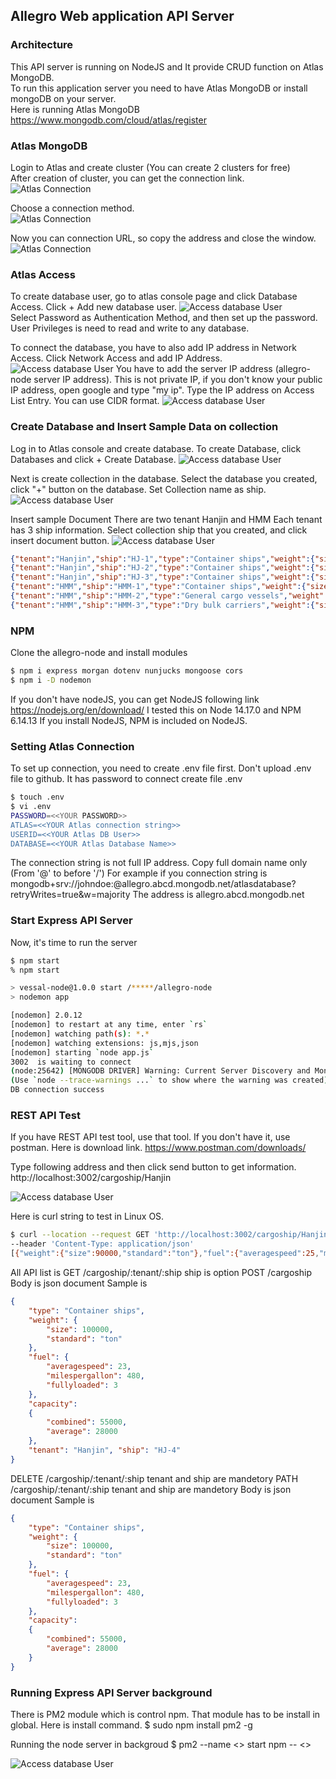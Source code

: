 ## Allegro Web application API Server

### Architecture
This API server is running on NodeJS and It provide CRUD function on Atlas MongoDB.   
To run this application server you need to have Atlas MongoDB or install mongoDB on your server.   
Here is running Atlas MongoDB   
https://www.mongodb.com/cloud/atlas/register



### Atlas MongoDB
Login to Atlas and create cluster (You can create 2 clusters for free)   
After creation of cluster, you can get the connection link.   
![Atlas Connection](/images/image3.png)   

Choose a connection method.   
![Atlas Connection](/images/image4.png)   

Now you can connection URL, so copy the address and close the window.   
![Atlas Connection](/images/image5.png)   

### Atlas Access
To create database user, go to atlas console page and click Database Access.
Click + Add new database user.
![Access database User](/images/image6.png)   
Select Password as Authentication Method, and then set up the password.
User Privileges is need to read and write to any database.

To connect the database, you have to also add IP address in Network Access.
Click Network Access and add IP Address.
![Access database User](/images/image7.png) 
You have to add the server IP address (allegro-node server IP address).
This is not private IP, if you don't know your public IP address, open google and type "my ip".
Type the IP address on Access List Entry. You can use CIDR format.
![Access database User](/images/image8.png) 


### Create Database and Insert Sample Data on collection
Log in to Atlas console and create database.
To create Database, click Databases and click + Create Database.
![Access database User](/images/image9.png) 

Next is create collection in the database.
Select the database you created, click "+" button on the database.
Set Collection name as ship.
![Access database User](/images/image10.png) 

Insert sample Document
There are two tenant Hanjin and HMM
Each tenant has 3 ship information.
Select collection ship that you created, and click insert document button.
![Access database User](/images/image11.png) 

```JSON
{"tenant":"Hanjin","ship":"HJ-1","type":"Container ships","weight":{"size": 90000,"standard":"ton"},"fuel":{"averagespeed":25,"milespergallon":560,"fullyloaded":4},"capacity":{"average":22000}}
{"tenant":"Hanjin","ship":"HJ-2","type":"Container ships","weight":{"size":100000,"standard":"ton"},"fuel":{"averagespeed":23,"milespergallon":480,"fullyloaded":3},"capacity":{"combined":55000,"average":28000}}
{"tenant":"Hanjin","ship":"HJ-3","type":"Container ships","weight":{"size":150000,"standard":"ton"},"fuel":{"averagespeed":18,"milespergallon":350,"fullyloaded":2.5},"capacity":{"combined":85000,"average":48000}}
{"tenant":"HMM","ship":"HMM-1","type":"Container ships","weight":{"size":100000,"standard":"ton"},"fuel":{"averagespeed":20,"milespergallon":576,"fullyloaded":4.5}}
{"tenant":"HMM","ship":"HMM-2","type":"General cargo vessels","weight":{"size":50000,"standard":"ton"},"fuel":{"averagespeed":25,"milespergallon":750,"fullyloaded":6.5}}
{"tenant":"HMM","ship":"HMM-3","type":"Dry bulk carriers","weight":{"size":80000,"standard":"ton"},"fuel":{"averagespeed":30,"milespergallon":830,"fullyloaded":7}}
```

### NPM 
Clone the allegro-node and install modules
``` bash
$ npm i express morgan dotenv nunjucks mongoose cors
$ npm i -D nodemon
```
If you don't have nodeJS, you can get NodeJS following link
https://nodejs.org/en/download/
I tested this on Node 14.17.0 and NPM 6.14.13
If you install NodeJS, NPM is included on NodeJS.

### Setting Atlas Connection
To set up connection, you need to create .env file first.
Don't upload .env file to github. It has password to connect 
create file .env    
``` bash
$ touch .env
$ vi .env
PASSWORD=<<YOUR PASSWORD>>
ATLAS=<<YOUR Atlas connection string>>
USERID=<<YOUR Atlas DB User>>
DATABASE=<<YOUR Atlas Database Name>>
```
The connection string is not full IP address. 
Copy full domain name only (From '@' to before '/')
For example if you connection string is mongodb+srv://johndoe:<password>@allegro.abcd.mongodb.net/atlasdatabase?retryWrites=true&w=majority
The address is allegro.abcd.mongodb.net

### Start Express API Server
Now, it's time to run the server
``` bash
$ npm start
% npm start    

> vessal-node@1.0.0 start /*****/allegro-node
> nodemon app

[nodemon] 2.0.12
[nodemon] to restart at any time, enter `rs`
[nodemon] watching path(s): *.*
[nodemon] watching extensions: js,mjs,json
[nodemon] starting `node app.js`
3002  is waiting to connect
(node:25642) [MONGODB DRIVER] Warning: Current Server Discovery and Monitoring engine is deprecated, and will be removed in a future version. To use the new Server Discover and Monitoring engine, pass option { useUnifiedTopology: true } to the MongoClient constructor.
(Use `node --trace-warnings ...` to show where the warning was created)
DB connection success
```

### REST API Test
If you have REST API test tool, use that tool. If you don't have it, use postman.
Here is download link.
https://www.postman.com/downloads/

Type following address and then click send button to get information.
http://localhost:3002/cargoship/Hanjin

![Access database User](/images/image12.png) 

Here is curl string to test in Linux OS.
```bash
$ curl --location --request GET 'http://localhost:3002/cargoship/Hanjin' \
--header 'Content-Type: application/json'
[{"weight":{"size":90000,"standard":"ton"},"fuel":{"averagespeed":25,"milespergallon":560,"fullyloaded":4},"capacity":{"average":22000},"_id":"60e6f72c8e726694c050da27","tenant":"Hanjin","ship":"HJ-1","type":"Container ships"},{"weight":{"size":100000,"standard":"ton"},"fuel":{"averagespeed":23,"milespergallon":480,"fullyloaded":3},"capacity":{"combined":55000,"average":28000},"_id":"60e6f72c8e726694c050da28","tenant":"Hanjin","ship":"HJ-2","type":"Container ships"},{"weight":{"size":150000,"standard":"ton"},"fuel":{"averagespeed":18,"milespergallon":350,"fullyloaded":2.5},"capacity":{"combined":85000,"average":48000},"_id":"60e6f72c8e726694c050da29","tenant":"Hanjin","ship":"HJ-3","type":"Container ships"}]
```
All API list is 
GET
/cargoship/:tenant/:ship
ship is option
POST
/cargoship
Body is json document
Sample is 
```json
{
    "type": "Container ships",
    "weight": {
        "size": 100000,
        "standard": "ton"
    },
    "fuel": {
        "averagespeed": 23,
        "milespergallon": 480,
        "fullyloaded": 3
    },
    "capacity":
    {
        "combined": 55000,
        "average": 28000
    },
    "tenant": "Hanjin", "ship": "HJ-4"
}
```
DELETE
/cargoship/:tenant/:ship
tenant and ship are mandetory
PATH
/cargoship/:tenant/:ship
tenant and ship are mandetory
Body is json document
Sample is 
```json
{
    "type": "Container ships",
    "weight": {
        "size": 100000,
        "standard": "ton"
    },
    "fuel": {
        "averagespeed": 23,
        "milespergallon": 480,
        "fullyloaded": 3
    },
    "capacity":
    {
        "combined": 55000,
        "average": 28000
    }
}
```


### Running Express API Server background 
There is PM2 module which is control npm.
That module has to be install in global.
Here is install command.
$ sudo npm install pm2 -g

Running the node server in backgroud
$ pm2 --name <<background-process name>> start npm -- <<npm script>>

![Access database User](/images/image13.png) 